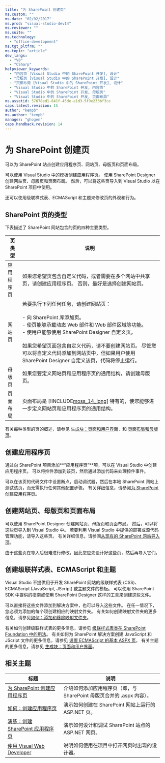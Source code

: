```yaml
---
title: "为 SharePoint 创建页"
ms.custom: ""
ms.date: "02/02/2017"
ms.prod: "visual-studio-dev14"
ms.reviewer: ""
ms.suite: ""
ms.technology: 
  - "office-development"
ms.tgt_pltfrm: ""
ms.topic: "article"
dev_langs: 
  - "VB"
  - "CSharp"
helpviewer_keywords: 
  - "内容页 [Visual Studio 中的 SharePoint 开发], 设计"
  - "母版页 [Visual Studio 中的 SharePoint 开发], 设计"
  - "页面布局 [Visual Studio 中的 SharePoint 开发], 设计"
  - "Visual Studio 中的 SharePoint 开发, 内容页"
  - "Visual Studio 中的 SharePoint 开发, 母版页"
  - "Visual Studio 中的 SharePoint 开发, 页面布局"
ms.assetid: 57678ed1-841f-45de-a1d3-5f9e233bf3ce
caps.latest.revision: 15
author: "kempb"
ms.author: "kempb"
manager: "ghogen"
caps.handback.revision: 14
---
```

# 为 SharePoint 创建页
  可以为 SharePoint 站点创建应用程序页、网站页、母版页和页面布局。  
  
 可以使用 Visual Studio 中的模板创建应用程序页。  使用 SharePoint Designer 创建网站页、母版页和页面布局。  然后，可以将这些页导入到 Visual Studio 以在 SharePoint 项目中使用。  
  
 还可以使用级联样式表、ECMAScript 和主题来修改页的外观和行为。  
  
## SharePoint 页的类型  
 下表描述了 SharePoint 网站包含的页的四种主要类型。  
  
|页类型|说明|  
|---------|--------|  
|应用程序页|如果您希望页包含自定义代码，或者需要在多个网站中共享页，请创建应用程序页。  否则，最好是选择创建网站页。|  
|网站页|若要执行下列任何任务，请创建网站页：<br /><br /> -   向 SharePoint 库添加页。<br />-   使页能够承载动态 Web 部件和 Web 部件区域等功能。<br />-   使用户能够使用 SharePoint Designer 自定义页。<br /><br /> 如果您希望页面包含自定义代码，请不要创建网站页。  尽管您可以将自定义代码添加到网站页中，但如果用户使用 SharePoint Designer 自定义该页，代码将停止运行。|  
|母版页|如果您要定义网站页和应用程序页的通用结构，请创建母版页。|  
|页面布局|页面布局是 [!INCLUDE[moss_14_long](../sharepoint/includes/moss-14-long-md.md)] 特有的，使您能够进一步定义网站页和应用程序页的通用结构。|  
  
 有关每种类型的页的概述，请参见 [生成块：页面和用户界面](http://go.microsoft.com/fwlink/?LinkID=182095)，和 [页面布局和母版页](http://go.microsoft.com/fwlink/?LinkID=182096)。  
  
## 创建应用程序页  
 通过向 SharePoint 项目添加**“应用程序页”**项，可以在 Visual Studio 中创建应用程序页。  可以将控件添加到该页，然后通过添加代码来处理控件事件。  
  
 可以在该页的代码文件中设置断点，启动调试器，然后在本地 SharePoint 网站上测试该页，而无需执行任何其他配置步骤。  有关详细信息，请参阅[为 SharePoint 创建应用程序页](../sharepoint/creating-application-pages-for-sharepoint.md)。  
  
## 创建网站页、母版页和页面布局  
 可以使用 SharePoint Designer 创建网站页、母版页和页面布局。  然后，可以将这些页导入到 Visual Studio 中。  若要利用 Visual Studio 中提供的部署或源代码管理功能，请导入这些页。  有关详细信息，请参阅[从现有的 SharePoint 网站导入项](../sharepoint/importing-items-from-an-existing-sharepoint-site.md)。  
  
 由于这些页在导入后很难进行修改，因此您应先设计好这些页，然后再导入它们。  
  
## 创建级联样式表、ECMAScript 和主题  
 Visual Studio 不提供用于开发 SharePoint 网站的级联样式表 \(CSS\)、ECMAScript \(JavaScript, JScript\) 或主题文件的模板。  可以使用 SharePoint SDK 中提供的指南或使用 SharePoint Designer 这样的工具来创建这些文件。  
  
 可以直接将这些文件添加到解决方案中，也可以导入这些文件。  在任一情况下，您必须为添加的每个项创建相应的映射文件夹。  有关如何创建映射文件夹的更多信息，请参见[如何：添加和移除映射文件夹](../sharepoint/how-to-add-and-remove-mapped-folders.md)。  
  
 有关如何创建级联样式表的更多信息，请参见 [级联样式表类在 SharePoint Foundation 中的用法](http://go.microsoft.com/fwlink/?LinkID=182098)。  有关如何为 SharePoint 解决方案创建 JavaScript 和 JScript 文件的更多信息，请参见 [设置 ECMAScript 的基本 ASPX 页](http://go.microsoft.com/fwlink/?LinkID=182099)。  有关主题的更多信息，请参见 [生成块：页面和用户界面](http://go.microsoft.com/fwlink/?LinkID=182095)。  
  
## 相关主题  
  
|标题|说明|  
|--------|--------|  
|[为 SharePoint 创建应用程序页](../sharepoint/creating-application-pages-for-sharepoint.md)|介绍如何添加应用程序页（即，与 SharePoint 母版页合并的 .aspx 内容）。|  
|[如何：创建应用程序页](../sharepoint/how-to-create-an-application-page.md)|演示如何创建在 SharePoint 网站上运行的 ASP.NET 页。|  
|[演练：创建 SharePoint 应用程序页](../sharepoint/walkthrough-creating-a-sharepoint-application-page.md)|演示如何设计和调试 SharePoint 站点的 ASP.NET 网页。|  
|[使用 Visual Web Developer](http://msdn.microsoft.com/zh-cn/9c31f93b-c8fb-4599-9b14-6194ec8c7539)|说明如何使用在项目中打开网页时出现的设计器。|  
  
  